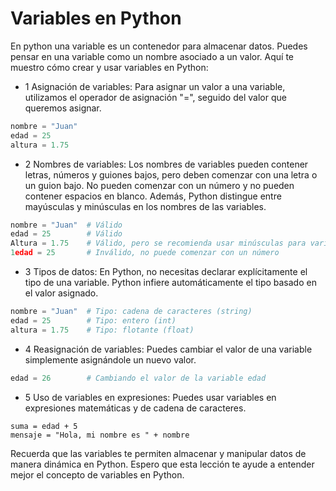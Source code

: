 # Variables en Python

En python una variable es un contenedor para almacenar datos. Puedes pensar en una variable como un nombre asociado a un valor. Aquí te muestro cómo crear y usar variables en Python:

- 1 Asignación de variables: Para asignar un valor a una variable, utilizamos el operador de asignación "=", seguido del valor que queremos asignar.

```python
nombre = "Juan"
edad = 25
altura = 1.75
```

- 2 Nombres de variables: Los nombres de variables pueden contener letras, números y guiones bajos, pero deben comenzar con una letra o un guion bajo. No pueden comenzar con un número y no pueden contener espacios en blanco. Además, Python distingue entre mayúsculas y minúsculas en los nombres de las variables.

```python
nombre = "Juan"  # Válido
edad = 25        # Válido
Altura = 1.75    # Válido, pero se recomienda usar minúsculas para variables
1edad = 25       # Inválido, no puede comenzar con un número
```

- 3 Tipos de datos: En Python, no necesitas declarar explícitamente el tipo de una variable. Python infiere automáticamente el tipo basado en el valor asignado.

```python
nombre = "Juan"  # Tipo: cadena de caracteres (string)
edad = 25        # Tipo: entero (int)
altura = 1.75    # Tipo: flotante (float)
```

- 4 Reasignación de variables: Puedes cambiar el valor de una variable simplemente asignándole un nuevo valor.

```python
edad = 26        # Cambiando el valor de la variable edad
```

- 5 Uso de variables en expresiones: Puedes usar variables en expresiones matemáticas y de cadena de caracteres.

```
suma = edad + 5
mensaje = "Hola, mi nombre es " + nombre
```

Recuerda que las variables te permiten almacenar y manipular datos de manera dinámica en Python. Espero que esta lección te ayude a entender mejor el concepto de variables en Python.